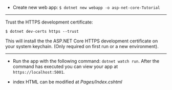 
- Create new web app: `$ dotnet new webapp -o asp-net-core-Tutorial`

---

Trust the HTTPS development certificate:
```
$ dotnet dev-certs https --trust
```
This will install the the ASP.NET Core HTTPS development certificate on your system keychain. (Only required on first run or a new environment).

---

- Run the app with the following command: `dotnet watch run`. After the command has executed you can view your app at `https://localhost:5001`.

- index HTML can be modified at *Pages/Index.cshtml*